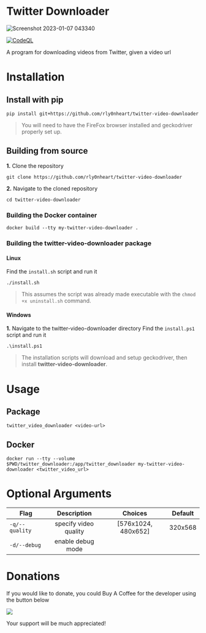 # Twitter Downloader
![Screenshot 2023-01-07 043340](https://user-images.githubusercontent.com/74001397/211127644-4caa35c2-7afe-4555-bb7d-21a363448ba2.png)


[![CodeQL](https://github.com/rly0nheart/twitter-video-downloader/actions/workflows/codeql.yml/badge.svg)](https://github.com/rly0nheart/twitter-video-downloader/actions/workflows/codeql.yml)

A program for downloading videos from Twitter, given a video url

# Installation
## Install with pip
```
pip install git+https://github.com/rly0nheart/twitter-video-downloader
```
> You will need to have the FireFox browser installed and geckodriver properly set up.

## Building from source
**1.** Clone the repository
```
git clone https://github.com/rly0nheart/twitter-video-downloader
```

**2.** Navigate to the cloned repository
```
cd twitter-video-downloader
```

### Building the Docker container
```
docker build --tty my-twitter-video-downloader .
```

### Building the twitter-video-downloader package
#### Linux
Find the `install.sh` script and run it
```
./install.sh
```
> This assumes the script was already made executable with the `chmod +x uninstall.sh` command.



#### Windows
**1.** Navigate to the twitter-video-downloader directory
Find the `install.ps1` script and run it
```
.\install.ps1
```
> The installation scripts will download and setup geckodriver, then install **twitter-video-downloader**.

# Usage
## Package
```
twitter_video_downloader <video-url>
```

## Docker
```
docker run --tty --volume $PWD/twitter_downloader:/app/twitter_downloader my-twitter-video-downloader <twitter_video_url>
```


# Optional Arguments
| Flag             |      Description      |       Choices       | Default |
|------------------|:---------------------:|:-------------------:|:-------:|
| ``-q/--quality`` | specify video quality | [576x1024, 480x652] | 320x568 |
| ``-d/--debug``   |   enable debug mode   |                     |         |

# Donations
If you would like to donate, you could Buy A Coffee for the developer using the button below

<a href="https://www.buymeacoffee.com/_rly0nheart"><img src="https://img.buymeacoffee.com/button-api/?text=Buy me a coffee&emoji=&slug=_rly0nheart&button_colour=40DCA5&font_colour=ffffff&font_family=Comic&outline_colour=000000&coffee_colour=FFDD00" /></a>


Your support will be much appreciated!
